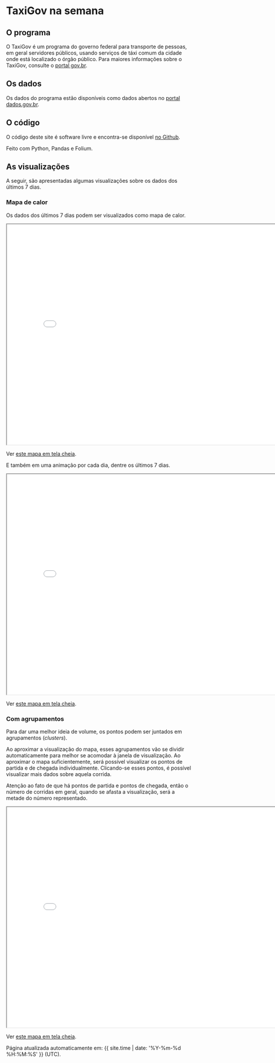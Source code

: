 # TaxiGov na semana

## O programa

O TaxiGov é um programa do governo federal para transporte de pessoas,
em geral servidores públicos, usando serviços de táxi comum da cidade
onde está localizado o órgão público. Para maiores informações sobre o
TaxiGov, consulte o
[portal gov.br](https://www.gov.br/economia/pt-br/assuntos/gestao/central-de-compras/taxigov).

## Os dados

Os dados do programa estão disponíveis como dados abertos no
[portal dados.gov.br](https://dados.gov.br/dataset/corridas-do-taxigov).

## O código

O código deste site é software livre e encontra-se disponível
[no Github](https://github.com/economiagovbr/taxigovviz).

Feito com Python, Pandas e Folium.

## As visualizações

A seguir, são apresentadas algumas visualizações sobre os dados dos
últimos 7 dias.

### Mapa de calor

Os dados dos últimos 7 dias podem ser visualizados como mapa de calor.

<iframe
    src="maps/heatmap.html"
    title="mapa de calor"
    width="800"
    height="600">
</iframe>

Ver [este mapa em tela cheia](maps/heatmap.html).

E também em uma animação por cada dia, dentre os últimos 7 dias.

<iframe
    src="maps/heatmap-time.html"
    title="mapa de calor por tempo"
    width="800"
    height="600">
</iframe>

Ver [este mapa em tela cheia](maps/heatmap-time.html).

### Com agrupamentos

Para dar uma melhor ideia de volume, os pontos podem ser juntados em
agrupamentos (*clusters*).

Ao aproximar a visualização do mapa, esses agrupamentos vão se dividir
automaticamente para melhor se acomodar à janela de visualização. Ao
aproximar o mapa suficientemente, será possível visualizar os pontos de
partida e de chegada individualmente. Clicando-se esses pontos, é
possível visualizar mais dados sobre aquela corrida.

Atenção ao fato de que há pontos de partida e pontos de chegada, então o
número de corridas em geral, quando se afasta a visualização, será a
metade do número representado.

<iframe
    src="maps/clusters.html"
    title="mapa de agrupamentos"
    width="800"
    height="600">
</iframe>

Ver [este mapa em tela cheia](maps/clusters.html).

Página atualizada automaticamente em:
{{ site.time | date: '%Y-%m-%d %H:%M:%S' }} (UTC).
